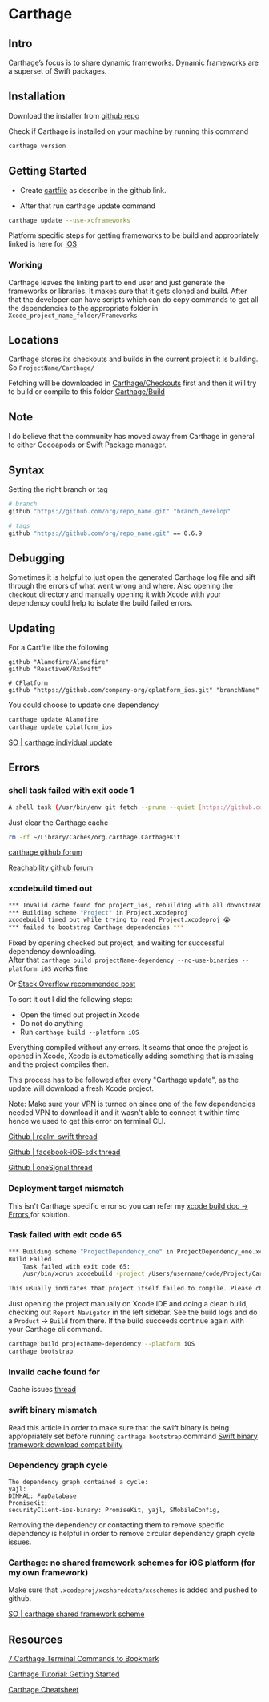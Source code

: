 # Carthage
## Intro

Carthage’s focus is to share dynamic frameworks. Dynamic frameworks are a superset of Swift packages.

## Installation

Download the installer from [github repo](https://github.com/Carthage/Carthage)

Check if Carthage is installed on your machine by running this command 

```sh
carthage version
```


## Getting Started

- Create [cartfile](https://github.com/Carthage/Carthage/blob/master/Documentation/Artifacts.md#cartfile) as describe in the github link.

- After that run carthage update command 

```sh
carthage update --use-xcframeworks
```

Platform specific steps for getting frameworks to be build and appropriately linked is here for [iOS](https://github.com/Carthage/Carthage#if-youre-building-for-ios-tvos-or-watchos) 

### Working

Carthage leaves the linking part to end user and just generate the frameworks or libraries. It makes sure that it gets cloned and build. After that the developer can have scripts which can do copy commands to get all the dependencies to the appropriate folder in `Xcode_project_name_folder/Frameworks`

## Locations

Carthage stores its checkouts and builds in the current project it is building. 
So `ProjectName/Carthage/`

Fetching will be downloaded in [Carthage/Checkouts](https://github.com/Carthage/Carthage/blob/master/Documentation/Artifacts.md#carthagecheckouts) first and then it will try to build or compile to this folder [Carthage/Build](https://github.com/Carthage/Carthage/blob/master/Documentation/Artifacts.md#carthagebuild) 

## Note

I do believe that the community has moved away from Carthage in general to either Cocoapods or Swift Package manager.


## Syntax

Setting the right branch or tag

```sh
# branch
github "https://github.com/org/repo_name.git" "branch_develop"

# tags
github "https://github.com/org/repo_name.git" == 0.6.9
```

## Debugging

Sometimes it is helpful to just open the generated Carthage log file and sift through the errors of what went wrong and where. Also opening the `checkout` directory and manually opening it with Xcode with your dependency could help to isolate the build failed errors.


## Updating

For a Cartfile like the following
```cartfile
github "Alamofire/Alamofire"
github "ReactiveX/RxSwift"

# CPlatform
github "https://github.com/company-org/cplatform_ios.git" "branchName"
```

You could choose to update one dependency

```sh
carthage update Alamofire
carthage update cplatform_ios
```

[SO | carthage individual update](https://stackoverflow.com/a/36421394/5177704)

## Errors

### shell task failed with exit code 1

```sh
A shell task (/usr/bin/env git fetch --prune --quiet [https://github.com/ephread/Instructions.git](https://github.com/ephread/Instructions.git) refs/tags/_:refs/tags/_ +refs/heads/_:refs/heads/_ (launched in /Users/GALSIV/Library/Caches/org.carthage.CarthageKit/dependencies/Instructions)) failed with exit code 1
```

Just clear the Carthage cache 

```sh
rm -rf ~/Library/Caches/org.carthage.CarthageKit
```

[carthage github forum](https://github.com/Carthage/Carthage/issues/443)

[Reachability github forum](https://github.com/ashleymills/Reachability.swift/issues/340#issuecomment-515991724)


### xcodebuild timed out

```sh
*** Invalid cache found for project_ios, rebuilding with all downstream dependencies
*** Building scheme "Project" in Project.xcodeproj
xcodebuild timed out while trying to read Project.xcodeproj 😭
*** failed to bootstrap Carthage dependencies ***
```

Fixed by opening checked out project, and waiting for successful dependency downloading.  
After that `carthage build projectName-dependency --no-use-binaries --platform iOS` works fine

Or [Stack Overflow recommended post](https://stackoverflow.com/questions/46072080/carthage-xcode-9-xcodebuild-timed-out-while-trying-to-read-xcodeproj-error)

To sort it out I did the following steps:

- Open the timed out project in Xcode
- Do not do anything
- Run `carthage build --platform iOS`

Everything compiled without any errors. It seams that once the project is opened in Xcode, Xcode is automatically adding something that is missing and the project compiles then.

This process has to be followed after every "Carthage update", as the update will download a fresh Xcode project.

Note: Make sure your VPN is turned on since one of the few dependencies needed VPN to download it and it wasn't able to connect it within time hence we used to get this error on terminal CLI.


[Github | realm-swift thread](https://github.com/realm/realm-swift/issues/6549)

[Github | facebook-iOS-sdk thread](https://github.com/facebook/facebook-ios-sdk/issues/1251)

[Github | oneSignal thread](https://github.com/OneSignal/OneSignal-iOS-SDK/issues/886)



### Deployment target mismatch

This isn't Carthage specific error so you can refer my [xcode build doc -> Errors ](ios/xcode/build#deployment%20target%20mismatch) for solution.

### Task failed with exit code 65

```sh
*** Building scheme "ProjectDependency_one" in ProjectDependency_one.xcodeproj
Build Failed
	Task failed with exit code 65:
	/usr/bin/xcrun xcodebuild -project /Users/username/code/Project/Carthage/Checkouts/projectName_ios_dependency_one/ProjectDependency_one.xcodeproj -scheme ProjectDependency_one -configuration Release -derivedDataPath /Users/username/Library/Caches/org.carthage.CarthageKit/DerivedData/14.3.1_14E300c/projectName_ios_dependency_one/3.0.0 -sdk iphonesimulator -destination platform=iOS\ Simulator,id=4631D -destination-timeout 3 ONLY_ACTIVE_ARCH=NO CODE_SIGNING_REQUIRED=NO CODE_SIGN_IDENTITY= CARTHAGE=YES build VALIDATE_WORKSPACE=NO (launched in /Users/username/code/Project/Carthage/Checkouts/projectName_ios_dependency_one)

This usually indicates that project itself failed to compile. Please check the xcodebuild log for more details: /var/folders/1r/njjww2dj6l30hs0sh1fw5phr0000gp/T/carthage-xcodebuild.gvCt62.log
```

Just opening the project manually on Xcode IDE and doing a clean build, checking out `Report Navigator` in the left sidebar. See the build logs and do a `Product` -> `Build` from there. If the build succeeds continue again with your Carthage cli command. 

```sh
carthage build projectName-dependency --platform iOS
carthage bootstrap
```


### Invalid cache found for

Cache issues [thread](https://github.com/Carthage/Carthage/issues/2892)

### swift binary mismatch

Read this article in order to make sure that the swift binary is being appropriately set before running `carthage bootstrap` command
[Swift binary framework download compatibility](https://github.com/Carthage/Carthage#swift-binary-framework-download-compatibility)

### Dependency graph cycle

```log
The dependency graph contained a cycle:
yajl:
DIMHAL: FapDatabase
PromiseKit:
securityClient-ios-binary: PromiseKit, yajl, SMobileConfig, 
```

Removing the dependency or contacting them to remove specific dependency is helpful in order to remove circular dependency graph cycle issues.


### Carthage: no shared framework schemes for iOS platform (for my own framework)

Make sure that `.xcodeproj/xcshareddata/xcschemes` is added and pushed to github.

[SO | carthage shared framework scheme](https://stackoverflow.com/questions/35054788/carthage-no-shared-framework-schemes-for-ios-platform-for-my-own-framework)

## Resources

[7 Carthage Terminal Commands to Bookmark](https://medium.com/remote-ios-dev/7-carthage-terminal-commands-to-bookmark-6c19b6d16379)

[Carthage Tutorial: Getting Started](https://www.kodeco.com/7649117-carthage-tutorial-getting-started)

[Carthage Cheatsheet](https://kapeli.com/cheat_sheets/Carthage.docset/Contents/Resources/Documents/index)